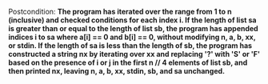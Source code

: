 Postcondition: **The program has iterated over the range from 1 to n (inclusive) and checked conditions for each index i. If the length of list sa is greater than or equal to the length of list sb, the program has appended indices i to sa where a[i] == 0 and b[i] == 0, without modifying n, a, b, xx, or stdin. If the length of sa is less than the length of sb, the program has constructed a string nx by iterating over xx and replacing '?' with 'S' or 'F' based on the presence of i or j in the first n // 4 elements of list sb, and then printed nx, leaving n, a, b, xx, stdin, sb, and sa unchanged.**